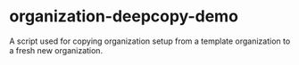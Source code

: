 # organization-deepcopy-demo
A script used for copying organization setup from a template organization to a fresh new organization.
